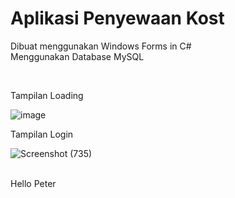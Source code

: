 # Aplikasi Penyewaan Kost
Dibuat menggunakan Windows Forms in C# <br />
Menggunakan Database MySQL <br />

<br />

Tampilan Loading <br />

![image](https://user-images.githubusercontent.com/64438437/207672105-9f941ba6-40bb-4449-b466-77b51e47c719.png)

Tampilan Login

![Screenshot (735)](https://user-images.githubusercontent.com/64438437/207673048-46a8c830-c047-4718-8f27-c80484ccf145.png)

<br />
Hello Peter
